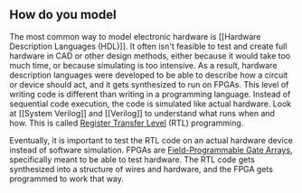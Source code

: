 ## How do you model

The most common way to model electronic hardware is [[Hardware Description Languages (HDL)]]. It often isn't feasible to test and create full hardware in CAD or other design methods, either because it would take too much time, or because simulating is too intensive. As a result, hardware description languages were developed to be able to describe how a circuit or device should act, and it gets synthesized to run on FPGAs. This level of writing code is different than writing in a programming language. Instead of sequential code execution, the code is simulated like actual hardware. Look at [[System Verilog]] and [[Verilog]] to understand what runs when and how. This is called [Register Transfer Level](https://en.wikipedia.org/wiki/Register-transfer_level) (RTL) programming. 

Eventually, it is important to test the RTL code on an actual hardware device instead of software simulation. FPGAs are [Field-Programmable Gate Arrays](https://en.wikipedia.org/wiki/Field-programmable_gate_array), specifically meant to be able to test hardware. The RTL code gets synthesized into a structure of wires and hardware, and the FPGA gets programmed to work that way.
